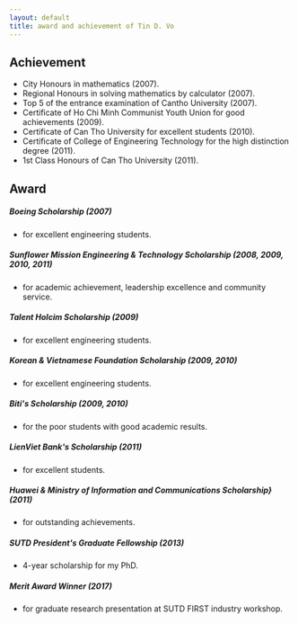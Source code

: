 ```yaml
---
layout: default
title: award and achievement of Tin D. Vo
---
```


## Achievement
- City Honours in mathematics (2007).  
- Regional Honours in solving mathematics by calculator (2007).  
- Top 5 of the entrance examination of Cantho University (2007).  
- Certificate of Ho Chi Minh Communist Youth Union for good achievements (2009).  
- Certificate of Can Tho University for excellent students (2010).  
- Certificate of College of Engineering Technology for the high distinction degree (2011).  
- 1st Class Honours of Can Tho University (2011).  

## Award  
##### Boeing Scholarship (2007)
- for excellent engineering students.

##### Sunflower Mission Engineering & Technology Scholarship (2008, 2009, 2010, 2011)
- for academic achievement, leadership excellence and community service.

##### Talent Holcim Scholarship (2009)
- for excellent engineering students.

##### Korean & Vietnamese Foundation Scholarship (2009, 2010)
- for excellent engineering students.

##### Biti's Scholarship (2009, 2010)
- for the poor students with good academic results.

##### LienViet Bank's Scholarship (2011)
- for excellent students.

##### Huawei & Ministry of Information and Communications Scholarship} (2011)
- for outstanding achievements.

##### SUTD President's Graduate Fellowship (2013)
- 4-year scholarship for my PhD.

##### Merit Award Winner (2017) 
- for graduate research presentation at SUTD FIRST industry workshop.
